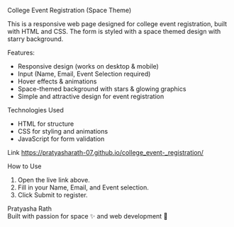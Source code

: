 College Event Registration (Space Theme)  

This is a responsive web page designed for college event registration, built with HTML and CSS. 
The form is styled with a space themed design with starry background.  

 Features:
- Responsive design (works on desktop & mobile)  
- Input (Name, Email, Event Selection required)  
- Hover effects & animations 
- Space-themed background with stars & glowing graphics  
- Simple and attractive design for event registration  

Technologies Used
- HTML for structure  
- CSS for styling and animations  
- JavaScript for form validation

Link 
https://pratyasharath-07.github.io/college_event-_registration/

How to Use
1. Open the live link above.  
2. Fill in your Name, Email, and Event selection.  
3. Click Submit to register.

Pratyasha Rath  
Built with passion for space ✨ and web development 🚀
